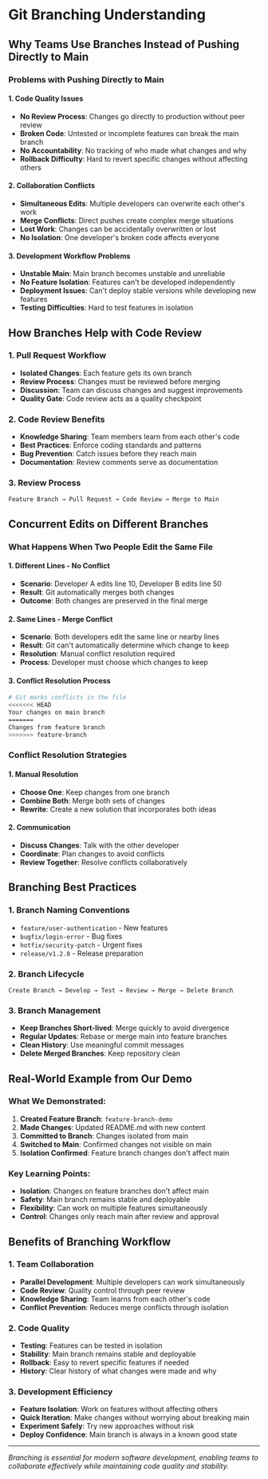 # Git Branching Understanding

## Why Teams Use Branches Instead of Pushing Directly to Main

### Problems with Pushing Directly to Main

#### 1. **Code Quality Issues**
- **No Review Process**: Changes go directly to production without peer review
- **Broken Code**: Untested or incomplete features can break the main branch
- **No Accountability**: No tracking of who made what changes and why
- **Rollback Difficulty**: Hard to revert specific changes without affecting others

#### 2. **Collaboration Conflicts**
- **Simultaneous Edits**: Multiple developers can overwrite each other's work
- **Merge Conflicts**: Direct pushes create complex merge situations
- **Lost Work**: Changes can be accidentally overwritten or lost
- **No Isolation**: One developer's broken code affects everyone

#### 3. **Development Workflow Problems**
- **Unstable Main**: Main branch becomes unstable and unreliable
- **No Feature Isolation**: Features can't be developed independently
- **Deployment Issues**: Can't deploy stable versions while developing new features
- **Testing Difficulties**: Hard to test features in isolation

## How Branches Help with Code Review

### 1. **Pull Request Workflow**
- **Isolated Changes**: Each feature gets its own branch
- **Review Process**: Changes must be reviewed before merging
- **Discussion**: Team can discuss changes and suggest improvements
- **Quality Gate**: Code review acts as a quality checkpoint

### 2. **Code Review Benefits**
- **Knowledge Sharing**: Team members learn from each other's code
- **Best Practices**: Enforce coding standards and patterns
- **Bug Prevention**: Catch issues before they reach main
- **Documentation**: Review comments serve as documentation

### 3. **Review Process**
```
Feature Branch → Pull Request → Code Review → Merge to Main
```

## Concurrent Edits on Different Branches

### What Happens When Two People Edit the Same File

#### 1. **Different Lines** - No Conflict
- **Scenario**: Developer A edits line 10, Developer B edits line 50
- **Result**: Git automatically merges both changes
- **Outcome**: Both changes are preserved in the final merge

#### 2. **Same Lines** - Merge Conflict
- **Scenario**: Both developers edit the same line or nearby lines
- **Result**: Git can't automatically determine which change to keep
- **Resolution**: Manual conflict resolution required
- **Process**: Developer must choose which changes to keep

#### 3. **Conflict Resolution Process**
```bash
# Git marks conflicts in the file
<<<<<<< HEAD
Your changes on main branch
=======
Changes from feature branch
>>>>>>> feature-branch
```

### Conflict Resolution Strategies

#### 1. **Manual Resolution**
- **Choose One**: Keep changes from one branch
- **Combine Both**: Merge both sets of changes
- **Rewrite**: Create a new solution that incorporates both ideas

#### 2. **Communication**
- **Discuss Changes**: Talk with the other developer
- **Coordinate**: Plan changes to avoid conflicts
- **Review Together**: Resolve conflicts collaboratively

## Branching Best Practices

### 1. **Branch Naming Conventions**
- `feature/user-authentication` - New features
- `bugfix/login-error` - Bug fixes
- `hotfix/security-patch` - Urgent fixes
- `release/v1.2.0` - Release preparation

### 2. **Branch Lifecycle**
```
Create Branch → Develop → Test → Review → Merge → Delete Branch
```

### 3. **Branch Management**
- **Keep Branches Short-lived**: Merge quickly to avoid divergence
- **Regular Updates**: Rebase or merge main into feature branches
- **Clean History**: Use meaningful commit messages
- **Delete Merged Branches**: Keep repository clean

## Real-World Example from Our Demo

### What We Demonstrated:
1. **Created Feature Branch**: `feature-branch-demo`
2. **Made Changes**: Updated README.md with new content
3. **Committed to Branch**: Changes isolated from main
4. **Switched to Main**: Confirmed changes not visible on main
5. **Isolation Confirmed**: Feature branch changes don't affect main

### Key Learning Points:
- **Isolation**: Changes on feature branches don't affect main
- **Safety**: Main branch remains stable and deployable
- **Flexibility**: Can work on multiple features simultaneously
- **Control**: Changes only reach main after review and approval

## Benefits of Branching Workflow

### 1. **Team Collaboration**
- **Parallel Development**: Multiple developers can work simultaneously
- **Code Review**: Quality control through peer review
- **Knowledge Sharing**: Team learns from each other's code
- **Conflict Prevention**: Reduces merge conflicts through isolation

### 2. **Code Quality**
- **Testing**: Features can be tested in isolation
- **Stability**: Main branch remains stable and deployable
- **Rollback**: Easy to revert specific features if needed
- **History**: Clear history of what changes were made and why

### 3. **Development Efficiency**
- **Feature Isolation**: Work on features without affecting others
- **Quick Iteration**: Make changes without worrying about breaking main
- **Experiment Safely**: Try new approaches without risk
- **Deploy Confidence**: Main branch is always in a known good state

---

*Branching is essential for modern software development, enabling teams to collaborate effectively while maintaining code quality and stability.*
